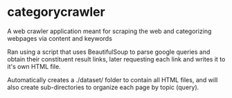 # categorycrawler
A web crawler application meant for scraping the web and categorizing webpages via content and keywords

Ran using a script that uses BeautifulSoup to parse google queries and obtain their constituent result links, later requesting each link and writes it to it's own HTML file.

Automatically creates a ./dataset/ folder to contain all HTML files, and will also create sub-directories to organize each page by topic (query).